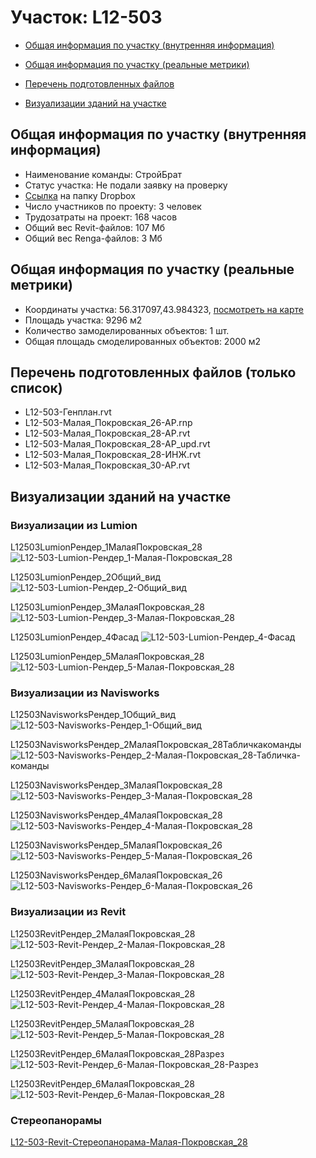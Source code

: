 # Участок: L12-503

* [Общая информация по участку (внутренняя информация)](#Chapter1)

* [Общая информация по участку (реальные метрики)](#Chapter2)

* [Перечень подготовленных файлов](#Chapter3)

* [Визуализации зданий на участке](#Chapter6)

## <a id="Chapter1"></a> Общая информация по участку (внутренняя информация)
+ Наименование команды: СтройБрат
+ Статус участка: Не подали заявку на проверку
+ [Ссылка](https://www.dropbox.com/sh/wvvgv1nw1iqred9/AABwMMqKgR9z3mIFK34j-cNja/L12_503?dl=0) на папку Dropbox
+ Число участников по проекту: 3 человек
+ Трудозатраты на проект: 168 часов
+ Общий вес Revit-файлов: 107 Мб
+ Общий вес Renga-файлов: 3 Мб
## <a id="Chapter2"></a> Общая информация по участку (реальные метрики)
+ Координаты участка: 56.317097,43.984323, [посмотреть на карте](https://yandex.ru/maps/47/nizhny-novgorod/?ll=43.984323%2C56.317097&z=19)
+ Площадь участка: 9296 м2
+ Количество замоделированных объектов: 1 шт.
+ Общая площадь смоделированных объектов: 2000 м2
## <a id="Chapter3"></a> Перечень подготовленных файлов (только список)
+ L12-503-Генплан.rvt
+ L12-503-Малая_Покровская_26-АР.rnp
+ L12-503-Малая_Покровская_28-АР.rvt
+ L12-503-Малая_Покровская_28-АР_upd.rvt
+ L12-503-Малая_Покровская_28-ИНЖ.rvt
+ L12-503-Малая_Покровская_30-АР.rvt
## <a id="Chapter6"></a> Визуализации зданий на участке
### Визуализации из Lumion
L12503LumionРендер_1МалаяПокровская_28
![L12-503-Lumion-Рендер_1-Малая-Покровская_28](/Images/L12_503/L12-503-Lumion-Рендер_1-Малая-Покровская_28_Compressed.jpg)

L12503LumionРендер_2Общий_вид
![L12-503-Lumion-Рендер_2-Общий_вид](/Images/L12_503/L12-503-Lumion-Рендер_2-Общий_вид_Compressed.jpg)

L12503LumionРендер_3МалаяПокровская_28
![L12-503-Lumion-Рендер_3-Малая-Покровская_28](/Images/L12_503/L12-503-Lumion-Рендер_3-Малая-Покровская_28_Compressed.jpg)

L12503LumionРендер_4Фасад
![L12-503-Lumion-Рендер_4-Фасад](/Images/L12_503/L12-503-Lumion-Рендер_4-Фасад_Compressed.jpg)

L12503LumionРендер_5МалаяПокровская_28
![L12-503-Lumion-Рендер_5-Малая-Покровская_28](/Images/L12_503/L12-503-Lumion-Рендер_5-Малая-Покровская_28_Compressed.jpg)

### Визуализации из Navisworks
L12503NavisworksРендер_1Общий_вид
![L12-503-Navisworks-Рендер_1-Общий_вид](/Images/L12_503/L12-503-Navisworks-Рендер_1-Общий_вид_Compressed.jpg)

L12503NavisworksРендер_2МалаяПокровская_28Табличкакоманды
![L12-503-Navisworks-Рендер_2-Малая-Покровская_28-Табличка-команды](/Images/L12_503/L12-503-Navisworks-Рендер_2-Малая-Покровская_28-Табличка-команды_Compressed.jpg)

L12503NavisworksРендер_3МалаяПокровская_28
![L12-503-Navisworks-Рендер_3-Малая-Покровская_28](/Images/L12_503/L12-503-Navisworks-Рендер_3-Малая-Покровская_28_Compressed.jpg)

L12503NavisworksРендер_4МалаяПокровская_28
![L12-503-Navisworks-Рендер_4-Малая-Покровская_28](/Images/L12_503/L12-503-Navisworks-Рендер_4-Малая-Покровская_28_Compressed.jpg)

L12503NavisworksРендер_5МалаяПокровская_26
![L12-503-Navisworks-Рендер_5-Малая-Покровская_26](/Images/L12_503/L12-503-Navisworks-Рендер_5-Малая-Покровская_26_Compressed.jpg)

L12503NavisworksРендер_6МалаяПокровская_26
![L12-503-Navisworks-Рендер_6-Малая-Покровская_26](/Images/L12_503/L12-503-Navisworks-Рендер_6-Малая-Покровская_26_Compressed.jpg)

### Визуализации из Revit
L12503RevitРендер_2МалаяПокровская_28
![L12-503-Revit-Рендер_2-Малая-Покровская_28](/Images/L12_503/L12-503-Revit-Рендер_2-Малая-Покровская_28_Compressed.jpg)

L12503RevitРендер_3МалаяПокровская_28
![L12-503-Revit-Рендер_3-Малая-Покровская_28](/Images/L12_503/L12-503-Revit-Рендер_3-Малая-Покровская_28_Compressed.jpg)

L12503RevitРендер_4МалаяПокровская_28
![L12-503-Revit-Рендер_4-Малая-Покровская_28](/Images/L12_503/L12-503-Revit-Рендер_4-Малая-Покровская_28_Compressed.jpg)

L12503RevitРендер_5МалаяПокровская_28
![L12-503-Revit-Рендер_5-Малая-Покровская_28](/Images/L12_503/L12-503-Revit-Рендер_5-Малая-Покровская_28_Compressed.jpg)

L12503RevitРендер_6МалаяПокровская_28Разрез
![L12-503-Revit-Рендер_6-Малая-Покровская_28-Разрез](/Images/L12_503/L12-503-Revit-Рендер_6-Малая-Покровская_28-Разрез_Compressed.jpg)

L12503RevitРендер_6МалаяПокровская_28
![L12-503-Revit-Рендер_6-Малая-Покровская_28](/Images/L12_503/L12-503-Revit-Рендер_6-Малая-Покровская_28_Compressed.jpg)

### Стереопанорамы
[L12-503-Revit-Стереопанорама-Малая-Покровская_28](https://pano.autodesk.com/pano.html?url=jpgs/083b227f-a8db-4cc9-9885-d69f15a5e47e&version=2)

